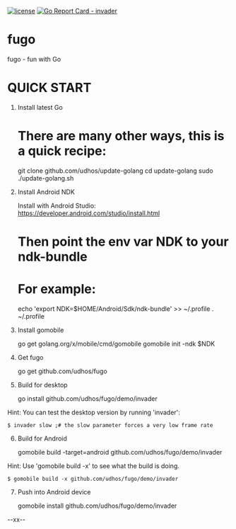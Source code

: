 [![license](http://img.shields.io/badge/license-MIT-blue.svg)](https://github.com/udhos/fugo/blob/master/LICENSE)
[![Go Report Card - invader](https://goreportcard.com/badge/github.com/udhos/fugo/invader)](https://goreportcard.com/report/github.com/udhos/fugo/invader)

# fugo
fugo - fun with Go

QUICK START
===========

1) Install latest Go

    # There are many other ways, this is a quick recipe:
    git clone github.com/udhos/update-golang
    cd update-golang
    sudo ./update-golang.sh

2) Install Android NDK

    Install with Android Studio:
    https://developer.android.com/studio/install.html   

    # Then point the env var NDK to your ndk-bundle
    # For example:
    echo 'export NDK=$HOME/Android/Sdk/ndk-bundle' >> ~/.profile
    . ~/.profile

3) Install gomobile

    go get golang.org/x/mobile/cmd/gomobile
    gomobile init -ndk $NDK

4) Get fugo

    go get github.com/udhos/fugo

5) Build for desktop

    go install github.com/udhos/fugo/demo/invader

Hint: You can test the desktop version by running 'invader':

    $ invader slow ;# the slow parameter forces a very low frame rate

6) Build for Android

    gomobile build -target=android github.com/udhos/fugo/demo/invader

Hint: Use 'gomobile build -x' to see what the build is doing.

    $ gomobile build -x github.com/udhos/fugo/demo/invader

7) Push into Android device

    gomobile install github.com/udhos/fugo/demo/invader

--xx--

